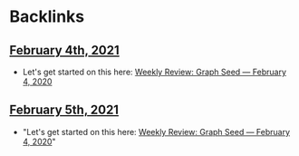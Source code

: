 
# Backlinks
## [February 4th, 2021](<February 4th, 2021.md>)
- Let's get started on this here: [Weekly Review: Graph Seed — February 4, 2020](<Weekly Review: Graph Seed — February 4, 2020.md>)

## [February 5th, 2021](<February 5th, 2021.md>)
- "Let's get started on this here: [Weekly Review: Graph Seed — February 4, 2020](<Weekly Review: Graph Seed — February 4, 2020.md>)"

